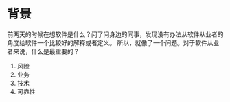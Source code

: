 # 背景
前两天的时候在想软件是什么？问了问身边的同事，发现没有办法从软件从业者的角度给软件一个比较好的解释或者定义。
所以，就像了一个问题。对于软件从业者来说，什么是最重要的？
1. 风险
2. 业务
3. 技术
4. 可靠性

# 
